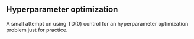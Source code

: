 ## Hyperparameter optimization

A small attempt on using TD(0) control for an hyperparameter optimization problem just for practice.
